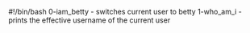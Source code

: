 #!/bin/bash
0-iam_betty - switches current user to betty
1-who_am_i - prints the effective username of the current user
